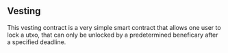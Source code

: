 ## Vesting

This vesting contract is a very simple smart contract that allows one user to lock a utxo, that can only be unlocked by a 
predetermined beneficary after a specified deadline. 

